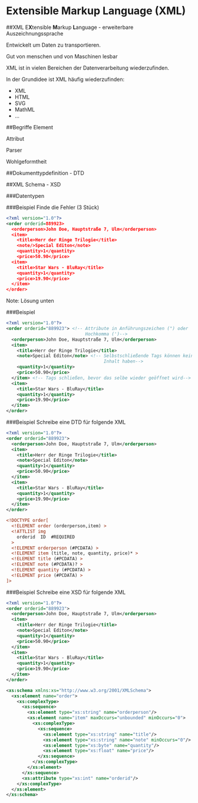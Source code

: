 # Extensible Markup Language (XML)



##XML
E**X**tensible **M**arkup **L**anguage - erweiterbare Auszeichnungssprache

Entwickelt um Daten zu transportieren.

Gut von menschen und von Maschinen lesbar



XML ist in vielen Bereichen der Datenverarbeitung wiederzufinden.

In der Grundidee ist XML häufig wiederzufinden: 
* XML
* HTML
* SVG
* MathML
* ...



##Begriffe
Element

Attribut

Parser

Wohlgeformtheit



##Dokumenttypdefinition - DTD



##XML Schema - XSD



###Datentypen



###Beispiel
Finde die Fehler (3 Stück)
```xml
<?xml version="1.0"?> 
<order orderid=889923>
  <orderperson>John Doe, Hauptstraße 7, Ulm</orderperson>
  <item>
    <title>Herr der Ringe Trilogie</title>
    <note/>Special Editon</note>
    <quantity>1</quantity>
    <price>50.90</price>
  <item>
    <title>Star Wars - BluRay</title>
    <quantity>1</quantity>
    <price>19.90</price>
  </item>
</order> 
```
Note: Lösung unten


###Beispiel
```xml
<?xml version="1.0"?> 
<order orderid="889923"> <!-- Attribute in Anführungszeichen (") oder 
                              Hochkomma (')-->
  <orderperson>John Doe, Hauptstraße 7, Ulm</orderperson>
  <item>
    <title>Herr der Ringe Trilogie</title>
    <note>Special Editon</note> <!-- Selbstschließende Tags können keinen 
                                     Inhalt haben-->
    <quantity>1</quantity>
    <price>50.90</price>
  </item> <!-- Tags schließen, bevor das selbe wieder geöffnet wird-->
  <item>
    <title>Star Wars - BluRay</title>
    <quantity>1</quantity>
    <price>19.90</price>
  </item>
</order>
```



###Beispiel
Schreibe eine DTD für folgende XML
```xml
<?xml version="1.0"?> 
<order orderid="889923">
  <orderperson>John Doe, Hauptstraße 7, Ulm</orderperson>
  <item>
    <title>Herr der Ringe Trilogie</title>
    <note>Special Editon</note>
    <quantity>1</quantity>
    <price>50.90</price>
  </item>
  <item>
    <title>Star Wars - BluRay</title>
    <quantity>1</quantity>
    <price>19.90</price>
  </item>
</order>
```


```xml
<!DOCTYPE order[
  <!ELEMENT order (orderperson,item) >
  <!ATTLIST img
    orderid  ID  #REQUIRED
  >
  <!ELEMENT orderperson (#PCDATA) >
  <!ELEMENT item (title, note, quantity, price)* >
  <!ELEMENT title (#PCDATA) >
  <!ELEMENT note (#PCDATA)? >
  <!ELEMENT quantity (#PCDATA) >
  <!ELEMENT price (#PCDATA) >
]>
```



###Beispiel
Schreibe eine XSD für folgende XML
```xml
<?xml version="1.0"?> 
<order orderid="889923">
  <orderperson>John Doe, Hauptstraße 7, Ulm</orderperson>
  <item>
    <title>Herr der Ringe Trilogie</title>
    <note>Special Editon</note>
    <quantity>1</quantity>
    <price>50.90</price>
  </item>
  <item>
    <title>Star Wars - BluRay</title>
    <quantity>1</quantity>
    <price>19.90</price>
  </item>
</order>
```


```xml
<xs:schema xmlns:xs="http://www.w3.org/2001/XMLSchema">
  <xs:element name="order">
    <xs:complexType>
      <xs:sequence>
        <xs:element type="xs:string" name="orderperson"/>
        <xs:element name="item" maxOccurs="unbounded" minOccurs="0">
          <xs:complexType>
            <xs:sequence>
              <xs:element type="xs:string" name="title"/>
              <xs:element type="xs:string" name="note" minOccurs="0"/>
              <xs:element type="xs:byte" name="quantity"/>
              <xs:element type="xs:float" name="price"/>
            </xs:sequence>
          </xs:complexType>
        </xs:element>
      </xs:sequence>
      <xs:attribute type="xs:int" name="orderid"/>
    </xs:complexType>
  </xs:element>
</xs:schema>
```
